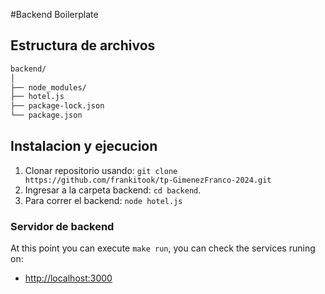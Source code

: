 #Backend Boilerplate


## Estructura de archivos



```bash
backend/
│
├── node_modules/
├── hotel.js
├── package-lock.json
└── package.json

```


## Instalacion y ejecucion


1.  Clonar repositorio usando: `git clone https://github.com/frankitook/tp-GimenezFranco-2024.git`
2.  Ingresar a la carpeta backend: `cd backend`.
3.  Para correr el backend: `node hotel.js`

### Servidor de backend

At this point you can execute `make run`, you can check the services runing on:

- [http://localhost:3000](http://localhost:3000/)


